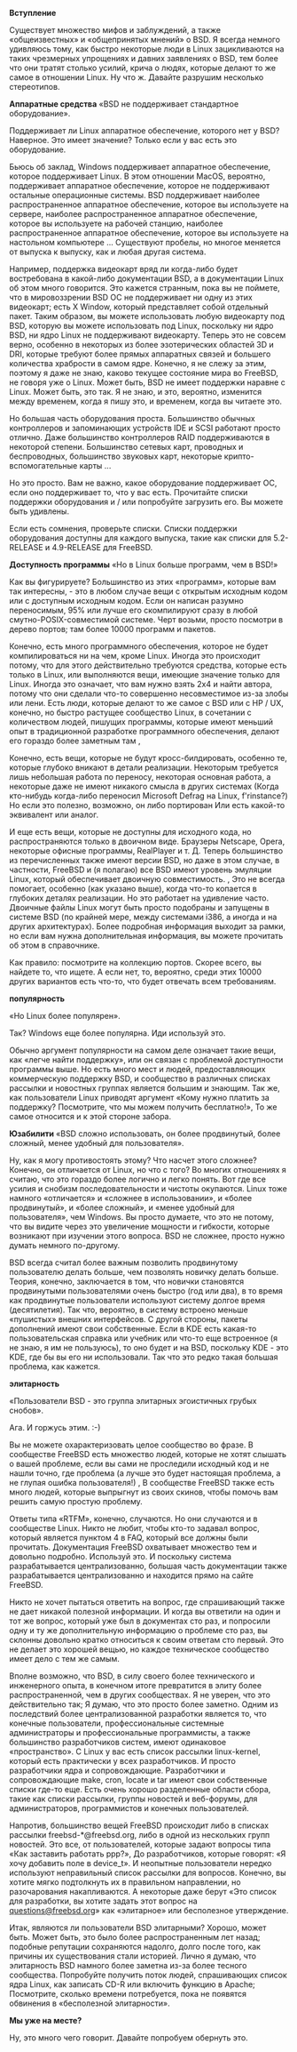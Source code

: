 **Вступление**

Существует множество мифов и заблуждений, а также «общеизвестных» и «общепринятых мнений» о BSD. Я всегда немного удивляюсь тому, как быстро некоторые люди в Linux зацикливаются на таких чрезмерных упрощениях и давних заявлениях о BSD, тем более что они тратят столько усилий, крича о людях, которые делают то же самое в отношении Linux. Ну что ж. Давайте разрушим несколько стереотипов.

**Аппаратные средства**
«BSD не поддерживает стандартное оборудование».

Поддерживает ли Linux аппаратное обеспечение, которого нет у BSD? Наверное. Это имеет значение? Только если у вас есть это оборудование.

Бьюсь об заклад, Windows поддерживает аппаратное обеспечение, которое поддерживает Linux. В этом отношении MacOS, вероятно, поддерживает аппаратное обеспечение, которое не поддерживают остальные операционные системы. BSD поддерживает наиболее распространенное аппаратное обеспечение, которое вы используете на сервере, наиболее распространенное аппаратное обеспечение, которое вы используете на рабочей станцию, наиболее распространенное аппаратное обеспечение, которое вы используете на настольном компьютере ... Существуют пробелы, но многое меняется от выпуска к выпуску, как и любая другая система.

Например, поддержка видеокарт вряд ли когда-либо будет востребована в какой-либо документации BSD, а в документации Linux об этом много говорится. Это кажется странным, пока вы не поймете, что в мировоззрении BSD ОС не поддерживает ни одну из этих видеокарт; есть X Window, который представляет собой отдельный пакет. Таким образом, вы можете использовать любую видеокарту под BSD, которую вы можете использовать под Linux, поскольку ни ядро BSD, ни ядро Linux не поддерживают видеокарту. Теперь это не совсем верно, особенно в некоторых из более эзотерических областей 3D и DRI, которые требуют более прямых аппаратных связей и большего количества храбрости в самом ядре. Конечно, я не слежу за этим, поэтому я даже не знаю, каково текущее состояние мира во FreeBSD, не говоря уже о Linux. Может быть, BSD не имеет поддержки наравне с Linux. Может быть, это так. Я не знаю, и это, вероятно, изменится между временем, когда я пишу это, и временем, когда вы читаете это.

Но большая часть оборудования проста. Большинство обычных контроллеров и запоминающих устройств IDE и SCSI работают просто отлично. Даже большинство контроллеров RAID поддерживаются в некоторой степени. Большинство сетевых карт, проводных и беспроводных, большинство звуковых карт, некоторые крипто-вспомогательные карты ...

Но это просто. Вам не важно, какое оборудование поддерживает ОС, если оно поддерживает то, что у вас есть. Прочитайте списки поддержки оборудования и / или попробуйте загрузить его. Вы можете быть удивлены.

Если есть сомнения, проверьте списки. Списки поддержки оборудования доступны для каждого выпуска, такие как списки для 5.2-RELEASE и 4.9-RELEASE для FreeBSD.

**Доступность программы**
«Но в Linux больше программ, чем в BSD!»

Как вы фигурируете? Большинство из этих «программ», которые вам так интересны, - это в любом случае вещи с открытым исходным кодом или с доступным исходным кодом. Если он написан разумно переносимым, 95% или лучше его скомпилируют сразу в любой смутно-POSIX-совместимой системе. Черт возьми, просто посмотри в дерево портов; там более 10000 программ и пакетов.

Конечно, есть много программного обеспечения, которое не будет компилироваться ни на чем, кроме Linux. Иногда это происходит потому, что для этого действительно требуются средства, которые есть только в Linux, или выполняются вещи, имеющие значение только для Linux. Иногда это означает, что вам нужно взять 2х4 и найти автора, потому что они сделали что-то совершенно несовместимое из-за злобы или лени. Есть люди, которые делают то же самое с BSD или с HP / UX, конечно, но быстро растущее сообщество Linux, в сочетании с количеством людей, пишущих программы, которые имеют меньший опыт в традиционной разработке программного обеспечения, делают его гораздо более заметным там ,

Конечно, есть вещи, которые не будут кросс-билдировать, особенно те, которые глубоко вникают в детали реализации. Некоторым требуется лишь небольшая работа по переносу, некоторая основная работа, а некоторые даже не имеют никакого смысла в других системах (Когда кто-нибудь когда-либо переносил Microsoft Defrag на Linux, f'rinstance?) Но если это полезно, возможно, он либо портирован Или есть какой-то эквивалент или аналог.

И еще есть вещи, которые не доступны для исходного кода, но распространяются только в двоичном виде. Браузеры Netscape, Opera, некоторые офисные программы, RealPlayer и т. Д. Теперь большинство из перечисленных также имеют версии BSD, но даже в этом случае, в частности, FreeBSD и (я полагаю) все BSD имеют уровень эмуляции Linux, который обеспечивает двоичную совместимость. , Это не всегда помогает, особенно (как указано выше), когда что-то копается в глубоких деталях реализации. Но это работает на удивление часто. Двоичные файлы Linux могут быть просто подобраны и запущены в системе BSD (по крайней мере, между системами i386, а иногда и на других архитектурах). Более подробная информация выходит за рамки, но если вам нужна дополнительная информация, вы можете прочитать об этом в справочнике.

Как правило: посмотрите на коллекцию портов. Скорее всего, вы найдете то, что ищете. А если нет, то, вероятно, среди этих 10000 других вариантов есть что-то, что будет отвечать всем требованиям.

**популярность**

«Но Linux более популярен».

Так? Windows еще более популярна. Иди используй это.

Обычно аргумент популярности на самом деле означает такие вещи, как «легче найти поддержку», или он связан с проблемой доступности программы выше. Но есть много мест и людей, предоставляющих коммерческую поддержку BSD, и сообщество в различных списках рассылки и новостных группах является большим и знающим. Так же, как пользователи Linux приводят аргумент «Кому нужно платить за поддержку? Посмотрите, что мы можем получить бесплатно!», То же самое относится и к этой стороне забора.

**Юзабилити**
«BSD сложно использовать, он более продвинутый, более сложный, менее удобный для пользователя».

Ну, как я могу противостоять этому? Что насчет этого сложнее? Конечно, он отличается от Linux, но что с того? Во многих отношениях я считаю, что это гораздо более логично и легко понять. Вот где все усилия и снобизм последовательности и чистоты окупаются. Linux тоже намного «отличается» и «сложнее в использовании», и «более продвинутый», и «более сложный», и «менее удобный для пользователя», чем Windows. Вы просто думаете, что это не потому, что вы видите через это увеличение мощности и гибкости, которые возникают при изучении этого вопроса. BSD не сложнее, просто нужно думать немного по-другому.

BSD всегда считал более важным позволить продвинутому пользователю делать больше, чем позволять новичку делать больше. Теория, конечно, заключается в том, что новички становятся продвинутыми пользователями очень быстро (год или два), в то время как продвинутые пользователи используют систему долгое время (десятилетия). Так что, вероятно, в систему встроено меньше «пушистых» внешних интерфейсов. С другой стороны, пакеты дополнений имеют свои собственные. Если в KDE есть какая-то пользовательская справка или учебник или что-то еще встроенное (я не знаю, я им не пользуюсь), то оно будет и на BSD, поскольку KDE - это KDE, где бы вы его ни использовали. Так что это редко такая большая проблема, как кажется.

**элитарность**

«Пользователи BSD - это группа элитарных эгоистичных грубых снобов».

Ага. И горжусь этим. :-)

Вы не можете охарактеризовать целое сообщество во фразе. В сообществе FreeBSD есть множество людей, которые не хотят слышать о вашей проблеме, если вы сами не проследили исходный код и не нашли точно, где проблема (а лучше это будет настоящая проблема, а не глупая ошибка пользователя!) , В сообществе FreeBSD также есть много людей, которые выпрыгнут из своих скинов, чтобы помочь вам решить самую простую проблему.

Ответы типа «RTFM», конечно, случаются. Но они случаются и в сообществе Linux. Никто не любит, чтобы кто-то задавал вопрос, который является пунктом 4 в FAQ, который все должны были прочитать. Документация FreeBSD охватывает множество тем и довольно подробно. Используй это. И поскольку система разрабатывается централизованно, большая часть документации также разрабатывается централизованно и находится прямо на сайте FreeBSD.

Никто не хочет пытаться ответить на вопрос, где спрашивающий также не дает никакой полезной информации. И когда вы ответили на один и тот же вопрос, который уже был в документах сто раз, и попросили одну и ту же дополнительную информацию о проблеме сто раз, вы склонны довольно кратко относиться к своим ответам сто первый. Это не делает это хорошей вещью, но каждое техническое сообщество имеет дело с тем же самым.

Вполне возможно, что BSD, в силу своего более технического и инженерного опыта, в конечном итоге превратится в элиту более распространенной, чем в других сообществах. Я не уверен, что это действительно так; Я думаю, что это просто более заметно. Одним из последствий более централизованной разработки является то, что конечные пользователи, профессиональные системные администраторы и профессиональные программисты, а также большинство разработчиков систем, имеют одинаковое «пространство». С Linux у вас есть список рассылки linux-kernel, который есть практически у всех разработчиков. И просто разработчики ядра и сопровождающие. Разработчики и сопровождающие make, cron, locate и tar имеют свои собственные списки где-то еще. Есть очень хорошо разделенные области сбора, такие как списки рассылки, группы новостей и веб-форумы, для администраторов, программистов и конечных пользователей.

Напротив, большинство вещей FreeBSD происходит либо в списках рассылки freebsd-*@freebsd.org, либо в одной из нескольких групп новостей. Это все, от пользователей, которые задают вопросы типа «Как заставить работать ppp?», До разработчиков, которые говорят: «Я хочу добавить поле в device_t». И неопытные пользователи нередко используют неправильный список рассылки для вопросов. Конечно, вы хотите мягко подтолкнуть их в правильном направлении, но разочарования накапливаются. А некоторые даже берут «Это список для разработки, вы хотите задать этот вопрос на questions@freebsd.org» как «элитарное» или бесполезное утверждение.

Итак, являются ли пользователи BSD элитарными? Хорошо, может быть. Может быть, это было более распространенным лет назад; подобные репутации сохраняются надолго, долго после того, как причины их существования стали историей. Лично я думаю, что элитарность BSD намного более заметна из-за более тесного сообщества. Попробуйте получить поток людей, спрашивающих список ядра Linux, как записать CD-R или включить функцию в Apache; Посмотрите, сколько времени потребуется, пока не появятся обвинения в «бесполезной элитарности».

**Мы уже на месте?**

Ну, это много чего говорит. Давайте попробуем обернуть это.
